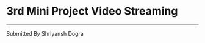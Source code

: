 # 3rd Mini Project Video Streaming
-----------------------------------------
Submitted By Shriyansh Dogra
